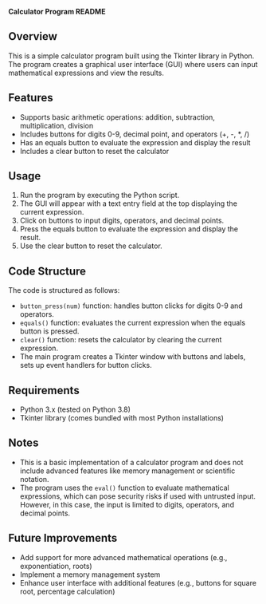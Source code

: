 **Calculator Program README**

## Overview
This is a simple calculator program built using the Tkinter library in Python. The program creates a graphical user interface (GUI) where users can input mathematical expressions and view the results.

## Features
- Supports basic arithmetic operations: addition, subtraction, multiplication, division
- Includes buttons for digits 0-9, decimal point, and operators (+, -, \*, /)
- Has an equals button to evaluate the expression and display the result
- Includes a clear button to reset the calculator

## Usage
1. Run the program by executing the Python script.
2. The GUI will appear with a text entry field at the top displaying the current expression.
3. Click on buttons to input digits, operators, and decimal points.
4. Press the equals button to evaluate the expression and display the result.
5. Use the clear button to reset the calculator.

## Code Structure
The code is structured as follows:

- `button_press(num)` function: handles button clicks for digits 0-9 and operators.
- `equals()` function: evaluates the current expression when the equals button is pressed.
- `clear()` function: resets the calculator by clearing the current expression.
- The main program creates a Tkinter window with buttons and labels, sets up event handlers for button clicks.

## Requirements
- Python 3.x (tested on Python 3.8)
- Tkinter library (comes bundled with most Python installations)

## Notes
- This is a basic implementation of a calculator program and does not include advanced features like memory management or scientific notation.
- The program uses the `eval()` function to evaluate mathematical expressions, which can pose security risks if used with untrusted input. However, in this case, the input is limited to digits, operators, and decimal points.

## Future Improvements
- Add support for more advanced mathematical operations (e.g., exponentiation, roots)
- Implement a memory management system
- Enhance user interface with additional features (e.g., buttons for square root, percentage calculation)